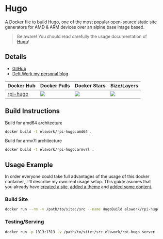 # Hugo

A [Docker](http://docker.com) file to build [Hugo](https://gohugo.io), one of the most popular open-source static site generators for AMD & ARM devices over an alpine base image based.

> Be aware! You should read carefully the usage documentation of [Hugo](https://gohugo.io)!

## Details

- [GitHub](https://github.com/DeftWork/rpi-hugo)
- [Deft.Work my personal blog](https://deft.work)

| Docker Hub | Docker Pulls | Docker Stars | Size/Layers |
| --- | --- | --- | --- |
| [rpi-hugo](https://hub.docker.com/r/elswork/rpi-hugo "elswork/rpi-hugo on Docker Hub") | [![](https://img.shields.io/docker/pulls/elswork/rpi-hugo.svg)](https://hub.docker.com/r/elswork/rpi-hugo "rpi-hugo on Docker Hub") | [![](https://img.shields.io/docker/stars/elswork/rpi-hugo.svg)](https://hub.docker.com/r/elswork/rpi-hugo "rpi-hugo on Docker Hub") | [![](https://images.microbadger.com/badges/image/elswork/rpi-hugo.svg)](https://microbadger.com/images/elswork/rpi-hugo "rpi-hugo on microbadger.com") |

## Build Instructions

Build for amd64 architecture

```bash
docker build -t elswork/rpi-hugo:amd64 .
```

Build for armv7l architecture

```bash
docker build -t elswork/rpi-hugo:armv7l .
```

## Usage Example

In order everyone could take full advantages of the usage of this docker container, .I'll describe my own real usage setup.
This guide asumes that you already have [created a site](https://gohugo.io/getting-started/quick-start/#step-2-create-a-new-site), [added a theme](https://gohugo.io/getting-started/quick-start/#step-3-add-a-theme) and [added some content](https://gohugo.io/getting-started/quick-start/#step-4-add-some-content).

### Build Site

```bash
docker run --rm -v /path/to/site:/src --name HugoBuild elswork/rpi-hugo --cleanDestinationDir
```

### Testing/Serving

```bash
docker run -p 1313:1313 -v /path/to/site:/src elswork/rpi-hugo server -b http://HostName.Or.IP/ --bind=0.0.0.0 -w
```
